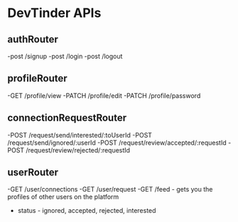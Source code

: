 # DevTinder APIs

## authRouter
-post /signup
-post /login
-post /logout

## profileRouter
-GET /profile/view
-PATCH /profile/edit
-PATCH /profile/password

## connectionRequestRouter
-POST /request/send/interested/:toUserId
-POST /request/send/ignored/:userId
-POST /request/review/accepted/:requestId
-POST /request/review/rejected/:requestId

## userRouter
-GET /user/connections
-GET /user/request
-GET /feed - gets you the profiles of other users on the platform

* status - ignored, accepted, rejected, interested